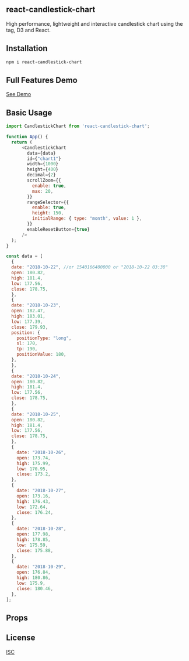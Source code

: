 ## react-candlestick-chart
High performance, lightweight and interactive candlestick chart using the <canvas> tag, D3 and React.
## Installation

```bash
npm i react-candlestick-chart
```
## Full Features Demo
[See Demo](https://dariush-hassani.github.io/react-candlestick-chart-demo)

## Basic Usage

```javascript
import CandlestickChart from 'react-candlestick-chart';

function App() {
  return (
      <CandlestickChart
        data={data}
        id={"chart1"}
        width={1000}
        height={400}
        decimal={2}
        scrollZoom={{
          enable: true,
          max: 20,
        }}
        rangeSelector={{
          enable: true,
          height: 150,
          initialRange: { type: "month", value: 1 },
        }}
        enableResetButton={true}
      />
  );
}

const data = [
  {
  date: "2018-10-22", //or 1540166400000 or "2018-10-22 03:30"
  open: 180.82,
  high: 181.4,
  low: 177.56,
  close: 178.75,
  },
  {
  date: "2018-10-23",
  open: 182.47,
  high: 183.01,
  low: 177.39,
  close: 179.93,
  position: {
    positionType: "long",
    sl: 170,
    tp: 190,
    positionValue: 180,
  },
  },
  {
  date: "2018-10-24",
  open: 180.82,
  high: 181.4,
  low: 177.56,
  close: 178.75,
  },
  {
  date: "2018-10-25",
  open: 180.82,
  high: 181.4,
  low: 177.56,
  close: 178.75,
  },
  {
    date: "2018-10-26",
    open: 173.74,
    high: 175.99,
    low: 170.95,
    close: 173.2,
  },
  {
    date: "2018-10-27",
    open: 173.16,
    high: 176.43,
    low: 172.64,
    close: 176.24,
  },
  {
    date: "2018-10-28",
    open: 177.98,
    high: 178.85,
    low: 175.59,
    close: 175.88,
  },
  {
    date: "2018-10-29",
    open: 176.84,
    high: 180.86,
    low: 175.9,
    close: 180.46,
  },
];
```

## Props



## License

[ISC](https://github.com/Dariush-Hassani/react-candlestick-chart/blob/main/LICENSE)